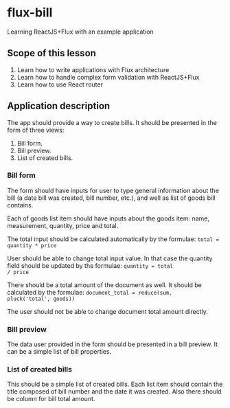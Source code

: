 # flux-bill
Learning ReactJS+Flux with an example application

## Scope of this lesson

1. Learn how to write applications with Flux architecture
2. Learn how to handle complex form validation with ReactJS+Flux
3. Learn how to use React router

## Application description

The app should provide a way to create bills.
It should be presented in the form of three views:

1. Bill form.
2. Bill preview.
3. List of created bills.

### Bill form

The form should have inputs for user to type general information about the bill (a date bill was created, bill number, etc.), and well as list of goods bill contains.

Each of goods list item should have inputs about the goods item: name, measurement, quantity, price and total.

The total input should be calculated automatically by the formulae:
<code>total = quantity * price</code>

User should be able to change total input value. In that case the quantity field should be updated by the formulae:
<code>quantity = total / price</code>

There should be a total amount of the document as well.
It should be calculated by the formulae:
<code>document_total = reduce(sum, pluck('total', goods))</code>

The user should not be able to change document total amount directly.

### Bill preview

The data user provided in the form should be presented in a bill preview.
It can be a simple list of bill properties.

### List of created bills

This should be a simple list of created bills. Each list item should contain the title composed of bill number and the date it was created. Also there should be column for bill total amount.
